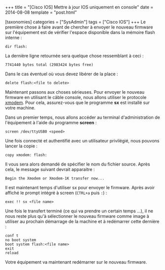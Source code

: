 +++
title = "[Cisco IOS] Mettre à jour IOS uniquement en console"
date = 2014-08-08
template = "post.html"

[taxonomies]
categories = ["SysAdmin"]
tags = ["Cisco IOS"]
+++
Le première chose à faire avant de chercher à envoyer le nouveau firmware sur
l'équipement est de vérifier l'espace disponible dans la mémoire flash interne :

```raw
dir flash:
```

La dernière ligne retournée sera quelque chose ressemblant à ceci :

```raw
7741440 bytes total (2983424 bytes free)
```

Dans le cas éventuel où vous devez libérer de la place :

```raw
delete flash:<file to delete>
```

Maintenant passons aux choses sérieuses. Pour envoyer le nouveau firmware en
utilisant le câble console, nous allons utiliser le protocole [xmodem][xmodem].
Pour cela, assurez-vous que le programme **sx** est installé sur votre machine.

<!-- more -->

Dans un premier temps, nous allons accéder au terminal d'administration de
l'équipement à l'aide du programme **screen** :

```raw
screen /dev/ttyUSB0 <speed>
```

Une fois connecté et authentifié avec un utilisateur privilégié, nous pouvons
lancer la copie :

```raw
copy xmodem: flash:
```

Il vous sera alors demandé de spécifier le nom du fichier source. Après cela, le
message suivant devrait apparaitre :

```raw
Begin the Xmodem or Xmodem-1K transfer now...
```

Il est maintenant temps d'utiliser sx pour envoyer le firmware. Après avoir
affiché le prompt intégré à screen (`CTRL+a` puis `:`) :

```raw
exec !! sx <file name>
```

Une fois le transfert terminé (ce qui va prendre un certain temps ...), il ne
nous reste plus qu'à sélectionner le nouveau firmware comme image à utiliser au
prochain démarrage de la machine et à redémarrer cette dernière :

```raw
conf t
no boot system
boot system flash:<file name>
exit
reload
```

Votre équipement va maintenant redémarrer sur le nouveau firmware.

 [xmodem]: https://fr.wikipedia.org/wiki/Xmodem "Wikipédia : xmodem"
